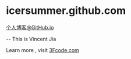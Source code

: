 # icersummer.github.com
个人博客@GitHub.io

-- This is Vincent Jia

Learn more , visit [3Fcode.com](http://3fcode.com)
